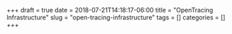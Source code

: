 +++ 
draft = true
date = 2018-07-21T14:18:17-06:00
title = "OpenTracing Infrastructure"
slug = "open-tracing-infrastructure" 
tags = []
categories = []
+++
